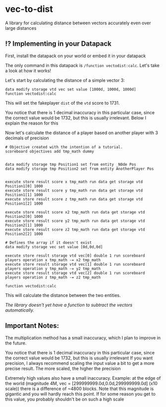 # vec-to-dist

A library for calculating distance between vectors accurately even over large distances

## ⁉️ Implementing in your Datapack

First, install the datapack on your world or embed it in your datapack

The only command in this datapack is `/function vectodist:calc`. Let's take a look at how it works!

Let's start by calculating the distance of a simple vector 3:

```mcfunction
data modify storage vtd vec set value [1000d, 1000d, 1000d]
function vectodist:calc
```

This will set the fakeplayer `dist` of the `vtd` score to 1731.

You notice that there is 1 decimal inaccuracy in this particular case, since the correct value would be 1732, but this is usually irrelevant. Below I explain the reason for this

Now let's calculate the distance of a player based on another player with 3 decimals of precision

```mcfunction
# Objective created with the intention of a tutorial.
scoreboard objectives add tmp_math dummy


data modify storage tmp Position1 set from entity _N0de Pos
data modify storage tmp Position2 set from entity AnotherPlayer Pos


execute store result score x tmp_math run data get storage vtd Position1[0] 1000
execute store result score y tmp_math run data get storage vtd Position1[1] 1000
execute store result score z tmp_math run data get storage vtd Position1[2] 1000

execute store result score x2 tmp_math run data get storage vtd Position2[0] 1000
execute store result score y2 tmp_math run data get storage vtd Position2[1] 1000
execute store result score z2 tmp_math run data get storage vtd Position2[2] 1000

# Defines the array if it doesn't exist
data modify storage vec set value [0d,0d,0d]

execute store result storage vtd vec[0] double 1 run scoreboard players operation x tmp_math -= x2 tmp_math
execute store result storage vtd vec[1] double 1 run scoreboard players operation y tmp_math -= y2 tmp_math
execute store result storage vtd vec[2] double 1 run scoreboard players operation z tmp_math -= z2 tmp_math

function vectodist:calc
```

This will calculate the distance between the two entities.

_The library doesn't yet have a function to subtract the vectors automatically._

## Important Notes:

The multiplication method has a small inaccuracy, which I plan to improve in the future.

You notice that there is 1 decimal inaccuracy in this particular case, since the correct value would be 1732, but this is usually irrelevant
If you want precision, I always recommend scaling the input value a bit to get a more precise result. The more scaled, the higher the precision

Extremely high values also have a small inaccuracy. Example: at the edge of the world (magnitude 4M, vec = [299999999.0d,0.0d,299999999.0d] (x10 scale)) there is a difference of ~4800 blocks. Note that this magnitude is gigantic and you will hardly reach this point. If for some reason you get to this value, you probably shouldn't be on such a high scale
